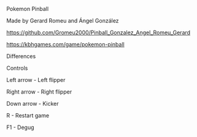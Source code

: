 ﻿Pokemon Pinball

Made by Gerard Romeu and Ángel González

https://github.com/Gromeu2000/Pinball_Gonzalez_Angel_Romeu_Gerard

https://kbhgames.com/game/pokemon-pinball

Differences



Controls 

Left arrow - Left flipper

Right arrow - Right flipper

Down arrow - Kicker

R - Restart game

F1 - Degug
